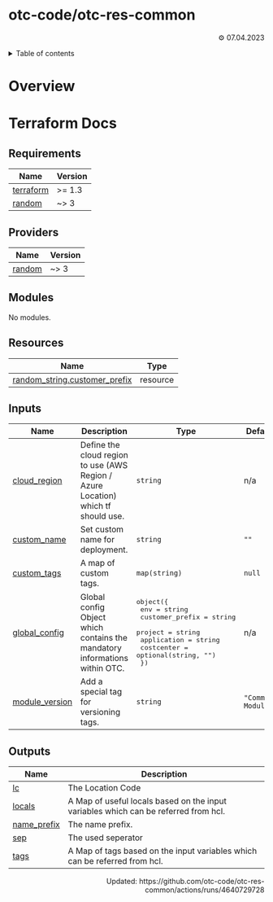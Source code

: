 <!-- OTC-HEADER-START -->

# otc-code/otc-res-common

<p align=right>⚙ 07.04.2023</p>
<details>
<summary>Table of contents</summary>

-   [Terraform Docs](#terraform-docs)
    -   [Requirements](#requirements)
    -   [Providers](#providers)
    -   [Modules](#modules)
    -   [Resources](#resources)
    -   [Inputs](#inputs)
    -   [Outputs](#outputs)
        </details>
        <!-- OTC-HEADER-END -->

# Overview

<!-- OTC-FOOTER-START -->

# Terraform Docs

<!-- BEGIN_TF_DOCS -->

## Requirements

| Name                                                                     | Version |
| ------------------------------------------------------------------------ | ------- |
| <a name="requirement_terraform"></a> [terraform](#requirement_terraform) | >= 1.3  |
| <a name="requirement_random"></a> [random](#requirement_random)          | ~> 3    |

## Providers

| Name                                                      | Version |
| --------------------------------------------------------- | ------- |
| <a name="provider_random"></a> [random](#provider_random) | ~> 3    |

## Modules

No modules.

## Resources

| Name                                                                                                                   | Type     |
| ---------------------------------------------------------------------------------------------------------------------- | -------- |
| [random_string.customer_prefix](https://registry.terraform.io/providers/hashicorp/random/latest/docs/resources/string) | resource |

## Inputs

| Name                                                                        | Description                                                                       | Type                                                                                                                                                                                                      | Default            | Required |
| --------------------------------------------------------------------------- | --------------------------------------------------------------------------------- | --------------------------------------------------------------------------------------------------------------------------------------------------------------------------------------------------------- | ------------------ | :------: |
| <a name="input_cloud_region"></a> [cloud_region](#input_cloud_region)       | Define the cloud region to use (AWS Region / Azure Location) which tf should use. | `string`                                                                                                                                                                                                  | n/a                |    yes   |
| <a name="input_custom_name"></a> [custom_name](#input_custom_name)          | Set custom name for deployment.                                                   | `string`                                                                                                                                                                                                  | `""`               |    no    |
| <a name="input_custom_tags"></a> [custom_tags](#input_custom_tags)          | A map of custom tags.                                                             | `map(string)`                                                                                                                                                                                             | `null`             |    no    |
| <a name="input_global_config"></a> [global_config](#input_global_config)    | Global config Object which contains the mandatory informations within OTC.        | <pre>object({<br>    env             = string<br>    customer_prefix = string<br>    project         = string<br>    application     = string<br>    costcenter      = optional(string, "")<br>  })</pre> | n/a                |    yes   |
| <a name="input_module_version"></a> [module_version](#input_module_version) | Add a special tag for versioning tags.                                            | `string`                                                                                                                                                                                                  | `"Commons Module"` |    no    |

## Outputs

| Name                                                                 | Description                                                                         |
| -------------------------------------------------------------------- | ----------------------------------------------------------------------------------- |
| <a name="output_lc"></a> [lc](#output_lc)                            | The Location Code                                                                   |
| <a name="output_locals"></a> [locals](#output_locals)                | A Map of useful locals based on the input variables which can be referred from hcl. |
| <a name="output_name_prefix"></a> [name_prefix](#output_name_prefix) | The name prefix.                                                                    |
| <a name="output_sep"></a> [sep](#output_sep)                         | The used seperator                                                                  |
| <a name="output_tags"></a> [tags](#output_tags)                      | A Map of tags based on the input variables which can be referred from hcl.          |

<!-- END_TF_DOCS -->

<p align=right>Updated: https://github.com/otc-code/otc-res-common/actions/runs/4640729728</p>
<!-- OTC-FOOTER-END -->

